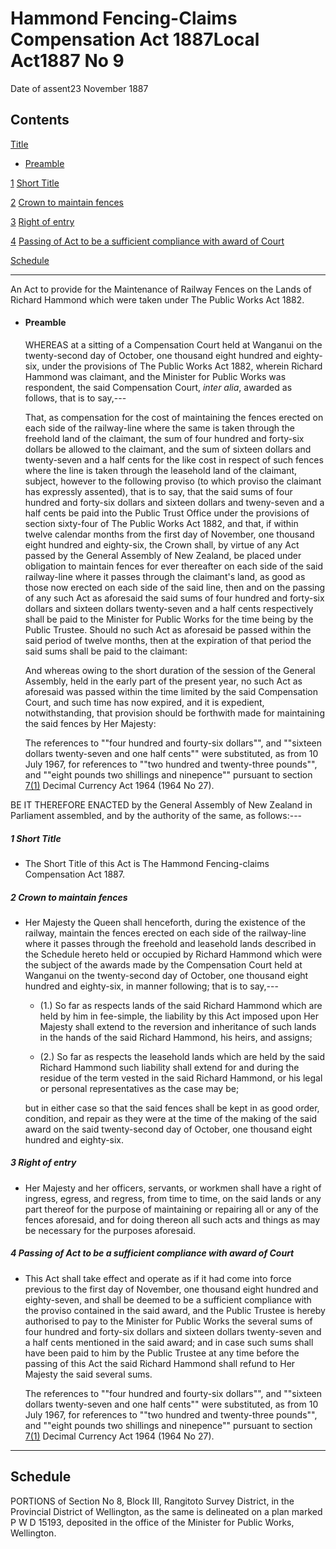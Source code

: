 # Hammond Fencing-Claims Compensation Act 1887Local Act1887 No 9

Date of assent23 November 1887

## Contents

[Title][0]
    
*   [Preamble][1]

[1][2] [Short Title][2]

[2][3] [Crown to maintain fences][3]

[3][4] [Right of entry][4]

[4][5] [Passing of Act to be a sufficient compliance with award of Court][5]

[Schedule][6]  
[][6]

---

An Act to provide for the Maintenance of Railway Fences on the Lands of Richard Hammond which were taken under The Public Works Act 1882\.
    
*   #### Preamble
    
    WHEREAS at a sitting of a Compensation Court held at Wanganui on the twenty-second day of October, one thousand eight hundred and eighty-six, under the provisions of The Public Works Act 1882, wherein Richard Hammond was claimant, and the Minister for Public Works was respondent, the said Compensation Court, _inter alia_, awarded as follows, that is to say,---
    
    That, as compensation for the cost of maintaining the fences erected on each side of the railway-line where the same is taken through the freehold land of the claimant, the sum of four hundred and forty-six dollars be allowed to the claimant, and the sum of sixteen dollars and twenty-seven and a half cents for the like cost in respect of such fences where the line is taken through the leasehold land of the claimant, subject, however to the following proviso (to which proviso the claimant has expressly assented), that is to say, that the said sums of four hundred and forty-six dollars and sixteen dollars and tweny-seven and a half cents be paid into the Public Trust Office under the provisions of section sixty-four of The Public Works Act 1882, and that, if within twelve calendar months from the first day of November, one thousand eight hundred and eighty-six, the Crown shall, by virtue of any Act passed by the General Assembly of New Zealand, be placed under obligation to maintain fences for ever thereafter on each side of the said railway-line where it passes through the claimant's land, as good as those now erected on each side of the said line, then and on the passing of any such Act as aforesaid the said sums of four hundred and forty-six dollars and sixteen dollars twenty-seven and a half cents respectively shall be paid to the Minister for Public Works for the time being by the Public Trustee. Should no such Act as aforesaid be passed within the said period of twelve months, then at the expiration of that period the said sums shall be paid to the claimant:
    
    And whereas owing to the short duration of the session of the General Assembly, held in the early part of the present year, no such Act as aforesaid was passed within the time limited by the said Compensation Court, and such time has now expired, and it is expedient, notwithstanding, that provision should be forthwith made for maintaining the said fences by Her Majesty:
    
    The references to ""four hundred and fourty-six dollars"", and ""sixteen dollars twenty-seven and one half cents"" were substituted, as from 10 July 1967, for references to ""two hundred and twenty-three pounds"", and ""eight pounds two shillings and ninepence"" pursuant to section [7(1)][7] Decimal Currency Act 1964 (1964 No 27).

BE IT THEREFORE ENACTED by the General Assembly of New Zealand in Parliament assembled, and by the authority of the same, as follows:---

##### 1 Short Title
    
*   The Short Title of this Act is The Hammond Fencing-claims Compensation Act 1887\.

##### 2 Crown to maintain fences
    
*   Her Majesty the Queen shall henceforth, during the existence of the railway, maintain the fences erected on each side of the railway-line where it passes through the freehold and leasehold lands described in the Schedule hereto held or occupied by Richard Hammond which were the subject of the awards made by the Compensation Court held at Wanganui on the twenty-second day of October, one thousand eight hundred and eighty-six, in manner following; that is to say,---
        
    *   (1.) So far as respects lands of the said Richard Hammond which are held by him in fee-simple, the liability by this Act imposed upon Her Majesty shall extend to the reversion and inheritance of such lands in the hands of the said Richard Hammond, his heirs, and assigns;
    
    *   (2.) So far as respects the leasehold lands which are held by the said Richard Hammond such liability shall extend for and during the residue of the term vested in the said Richard Hammond, or his legal or personal representatives as the case may be;
    
    but in either case so that the said fences shall be kept in as good order, condition, and repair as they were at the time of the making of the said award on the said twenty-second day of October, one thousand eight hundred and eighty-six.

##### 3 Right of entry
    
*   Her Majesty and her officers, servants, or workmen shall have a right of ingress, egress, and regress, from time to time, on the said lands or any part thereof for the purpose of maintaining or repairing all or any of the fences aforesaid, and for doing thereon all such acts and things as may be necessary for the purposes aforesaid.

##### 4 Passing of Act to be a sufficient compliance with award of Court
    
*   This Act shall take effect and operate as if it had come into force previous to the first day of November, one thousand eight hundred and eighty-seven, and shall be deemed to be a sufficient compliance with the proviso contained in the said award, and the Public Trustee is hereby authorised to pay to the Minister for Public Works the several sums of four hundred and forty-six dollars and sixteen dollars twenty-seven and a half cents mentioned in the said award; and in case such sums shall have been paid to him by the Public Trustee at any time before the passing of this Act the said Richard Hammond shall refund to Her Majesty the said several sums.
    
    The references to  ""four hundred and fourty-six dollars"", and ""sixteen dollars twenty-seven and one half cents"" were substituted, as from 10 July 1967, for references to ""two hundred and twenty-three pounds"", and ""eight pounds two shillings and ninepence"" pursuant to section [7(1)][7] Decimal Currency Act 1964 (1964 No 27).

---

## Schedule

PORTIONS of Section No 8, Block III, Rangitoto Survey District, in the Provincial District of Wellington, as the same is delineated on a plan marked P W D 15193, deposited in the office of the Minister for Public Works, Wellington.

[0]: http://www.legislation.govt.nz/act/local/1887/0009/latest/whole.html#DLM20604
[1]: http://www.legislation.govt.nz/act/local/1887/0009/latest/whole.html#DLM20605
[2]: http://www.legislation.govt.nz/act/local/1887/0009/latest/whole.html#DLM20611
[3]: http://www.legislation.govt.nz/act/local/1887/0009/latest/whole.html#DLM20612
[4]: http://www.legislation.govt.nz/act/local/1887/0009/latest/whole.html#DLM20613
[5]: http://www.legislation.govt.nz/act/local/1887/0009/latest/whole.html#DLM20614
[6]: http://www.legislation.govt.nz/act/local/1887/0009/latest/whole.html#DLM20616
[7]: http://www.legislation.govt.nz/act/local/1887/0009/latest/link.aspx?id=DLM351265
